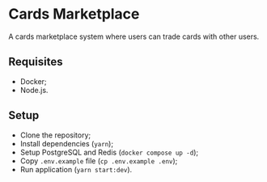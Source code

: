 # Cards Marketplace

A cards marketplace system where users can trade cards with other users.

## Requisites

- Docker;
- Node.js.

## Setup

- Clone the repository;
- Install dependencies (`yarn`);
- Setup PostgreSQL and Redis (`docker compose up -d`);
- Copy `.env.example` file (`cp .env.example .env`);
- Run application (`yarn start:dev`).